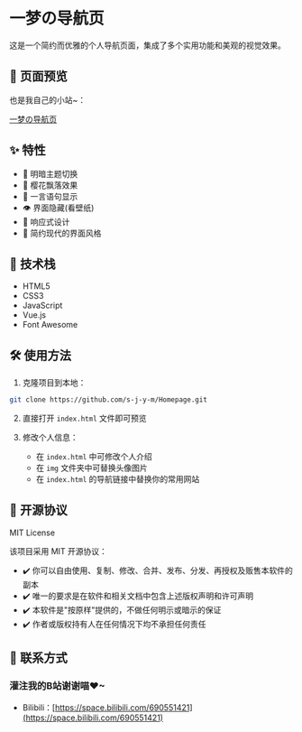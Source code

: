 # 一梦の导航页

这是一个简约而优雅的个人导航页面，集成了多个实用功能和美观的视觉效果。

## 🔎 页面预览

也是我自己的小站~：

[一梦の导航页](http://www.sjym-cn.top)

## ✨ 特性

- 🌙 明暗主题切换
- 🌸 樱花飘落效果
- 💭 一言语句显示
- 👁️ 界面隐藏(看壁纸)
- 📱 响应式设计
- 🎨 简约现代的界面风格

## 🚀 技术栈

- HTML5
- CSS3
- JavaScript
- Vue.js
- Font Awesome

## 🛠️ 使用方法

1. 克隆项目到本地：
```bash
git clone https://github.com/s-j-y-m/Homepage.git
```

2. 直接打开 `index.html` 文件即可预览

3. 修改个人信息：
   - 在 `index.html` 中可修改个人介绍
   - 在 `img` 文件夹中可替换头像图片
   - 在 `index.html` 的导航链接中替换你的常用网站

## 📝 开源协议

MIT License

该项目采用 MIT 开源协议：

- ✔️ 你可以自由使用、复制、修改、合并、发布、分发、再授权及贩售本软件的副本
- ✔️ 唯一的要求是在软件和相关文档中包含上述版权声明和许可声明
- ✔️ 本软件是"按原样"提供的，不做任何明示或暗示的保证
- ✔️ 作者或版权持有人在任何情况下均不承担任何责任

## 🤝 联系方式

### 灌注我的B站谢谢喵♥~

- Bilibili：[https://space.bilibili.com/690551421](https://space.bilibili.com/690551421)
